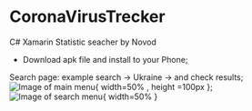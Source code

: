 # CoronaVirusTrecker
 C# Xamarin Statistic seacher by Novod

* Download apk file and install to your Phone;

Search page: example search -> Ukraine -> and check results;
![Image of main menu](https://i.ibb.co/7ybHYJ4/photo5371104097299705427.jpg){ width=50% , height =100px };
![Image of search menu](https://i.ibb.co/kBfnySK/1photo5371104097299705426.jpg){ width=50% }